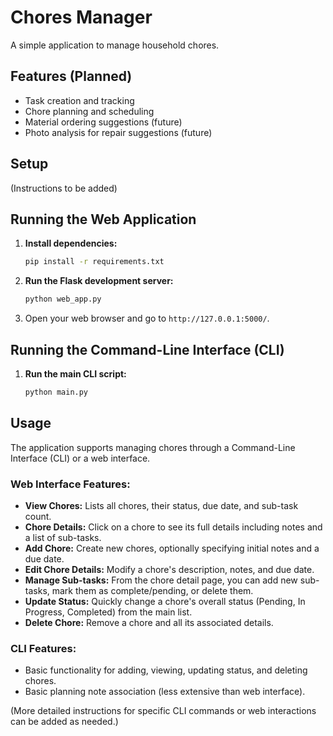 # Chores Manager

A simple application to manage household chores.

## Features (Planned)

*   Task creation and tracking
*   Chore planning and scheduling
*   Material ordering suggestions (future)
*   Photo analysis for repair suggestions (future)

## Setup

(Instructions to be added)

## Running the Web Application

1.  **Install dependencies:**
    ```bash
    pip install -r requirements.txt
    ```
2.  **Run the Flask development server:**
    ```bash
    python web_app.py
    ```
3.  Open your web browser and go to `http://127.0.0.1:5000/`.

## Running the Command-Line Interface (CLI)

1.  **Run the main CLI script:**
    ```bash
    python main.py
    ```

## Usage

The application supports managing chores through a Command-Line Interface (CLI) or a web interface.

### Web Interface Features:
*   **View Chores:** Lists all chores, their status, due date, and sub-task count.
*   **Chore Details:** Click on a chore to see its full details including notes and a list of sub-tasks.
*   **Add Chore:** Create new chores, optionally specifying initial notes and a due date.
*   **Edit Chore Details:** Modify a chore's description, notes, and due date.
*   **Manage Sub-tasks:** From the chore detail page, you can add new sub-tasks, mark them as complete/pending, or delete them.
*   **Update Status:** Quickly change a chore's overall status (Pending, In Progress, Completed) from the main list.
*   **Delete Chore:** Remove a chore and all its associated details.

### CLI Features:
*   Basic functionality for adding, viewing, updating status, and deleting chores.
*   Basic planning note association (less extensive than web interface).

(More detailed instructions for specific CLI commands or web interactions can be added as needed.)
